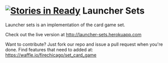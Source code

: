 [![Stories in Ready](https://badge.waffle.io/firechicago/set_card_game.svg?label=ready&title=Ready)](http://waffle.io/firechicago/set_card_game)
Launcher Sets
=============

Launcher sets is an implementation of the card game set.


Check out the live version at http://launcher-sets.herokuapp.com

Want to contribute?
Just fork our repo and issue a pull request when you're done.
Find features that need to added at: https://waffle.io/firechicago/set_card_game

